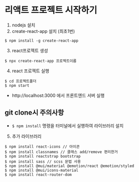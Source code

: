 # 리액트 프로젝트 시작하기

1. nodejs 설치
2. create-react-app 설치 (최초1번)
```
$ npm install -g create-react-app
```

3. react프로젝트 생성
```
$ npx create-react-app 프로젝트이름
```

4. react 프로젝트 실행
```
$ cd 프로젝트폴더
$ npm start
```
- http://localhost:3000 에서 프론트엔드 서버 실행


## git clone시 주의사항
- `$ npm install` 명령을 터미널에서 실행하여 라이브러리 설치


5. 추가 라이브러리
```
$ npm install react-icons // 아이콘
$ npm install classnames // 클래스 add/remove 편리한거
$ npm install reactstrap bootstrap 
$ npm install sass // scss 문법 사용
$ npm install @mui/material @emotion/react @emotion/styled
$ npm install @mui/icons-material
$ npm install react-router-dom
```
